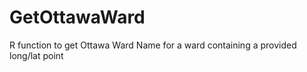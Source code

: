 # GetOttawaWard
R function to get Ottawa Ward Name for a ward containing a provided long/lat point  
